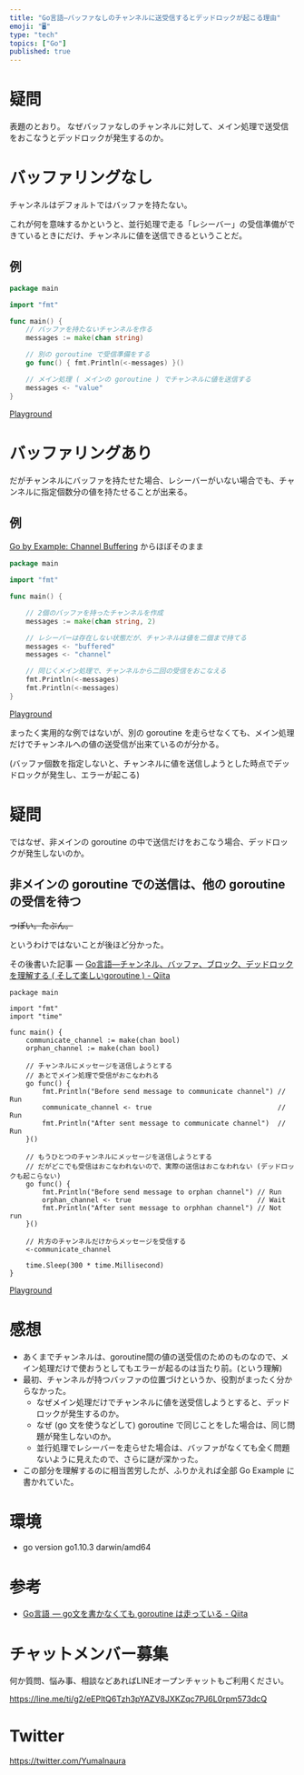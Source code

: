 ```yaml
---
title: "Go言語—バッファなしのチャンネルに送受信するとデッドロックが起こる理由"
emoji: "🖥"
type: "tech"
topics: ["Go"]
published: true
---
```


# 疑問

表題のとおり。
なぜバッファなしのチャンネルに対して、メイン処理で送受信をおこなうとデッドロックが発生するのか。

# バッファリングなし

チャンネルはデフォルトではバッファを持たない。

これが何を意味するかというと、並行処理で走る「レシーバー」の受信準備ができているときにだけ、チャンネルに値を送信できるということだ。

## 例

```go
package main

import "fmt"

func main() {
	// バッファを持たないチャンネルを作る
	messages := make(chan string)

	// 別の goroutine で受信準備をする
	go func() { fmt.Println(<-messages) }()

	// メイン処理 ( メインの goroutine ) でチャンネルに値を送信する
	messages <- "value"
}
```

[Playground](https://play.golang.org/p/DqOQUfpr3qr)

# バッファリングあり

だがチャンネルにバッファを持たせた場合、レシーバーがいない場合でも、チャンネルに指定個数分の値を持たせることが出来る。

## 例


[Go by Example: Channel Buffering](https://gobyexample.com/channel-buffering) からほぼそのまま

```go
package main

import "fmt"

func main() {

    // 2個のバッファを持ったチャンネルを作成
    messages := make(chan string, 2)

    // レシーバーは存在しない状態だが、チャンネルは値を二個まで持てる
    messages <- "buffered"
    messages <- "channel"

    // 同じくメイン処理で、チャンネルから二回の受信をおこなえる
    fmt.Println(<-messages)
    fmt.Println(<-messages)
}
```

[Playground](https://play.golang.org/p/PM-GC2FIxEC)



まったく実用的な例ではないが、別の goroutine を走らせなくても、メイン処理だけでチャンネルへの値の送受信が出来ているのが分かる。

(バッファ個数を指定しないと、チャンネルに値を送信しようとした時点でデッドロックが発生し、エラーが起こる)

# 疑問

ではなぜ、非メインの goroutine の中で送信だけをおこなう場合、デッドロックが発生しないのか。
 

## 非メインの goroutine での送信は、他の goroutine の受信を待つ

~~っぽい。たぶん。~~

というわけではないことが後ほど分かった。

その後書いた記事 — [Go言語—チャンネル、バッファ、ブロック、デッドロックを理解する ( そして楽しいgoroutine ) - Qiita](https://qiita.com/YumaInaura/items/ae02c12b9c37a3ef7ac0)


```golang
package main

import "fmt"
import "time"

func main() {
	communicate_channel := make(chan bool)
	orphan_channel := make(chan bool)

	// チャンネルにメッセージを送信しようとする
	// あとでメイン処理で受信がおこなわれる
	go func() {
		fmt.Println("Before send message to communicate channel") // Run
		communicate_channel <- true                               // Run
		fmt.Println("After sent message to communicate channel")  // Run
	}()

	// もうひとつのチャンネルにメッセージを送信しようとする
	// だがどこでも受信はおこなわれないので、実際の送信はおこなわれない (デッドロックも起こらない)
	go func() {
		fmt.Println("Before send message to orphan channel") // Run
		orphan_channel <- true                               // Wait
		fmt.Println("After sent message to orphhan channel") // Not run
	}()

	// 片方のチャンネルだけからメッセージを受信する
	<-communicate_channel

	time.Sleep(300 * time.Millisecond)
}
```

[Playground](https://play.golang.org/p/qAqFQL4k1-K)


# 感想

- あくまでチャンネルは、goroutine間の値の送受信のためのものなので、メイン処理だけで使おうとしてもエラーが起るのは当たり前。(という理解)
- 最初、チャンネルが持つバッファの位置づけというか、役割がまったく分からなかった。
  - なぜメイン処理だけでチャンネルに値を送受信しようとすると、デッドロックが発生するのか。
  - なぜ (go 文を使うなどして) goroutine で同じことをした場合は、同じ問題が発生しないのか。
  - 並行処理でレシーバーを走らせた場合は、バッファがなくても全く問題ないように見えたので、さらに謎が深かった。
- この部分を理解するのに相当苦労したが、ふりかえれば全部 Go Example に書かれていた。

# 環境

- go version go1.10.3 darwin/amd64

# 参考

- [Go言語  — go文を書かなくても goroutine は走っている - Qiita](https://qiita.com/YumaInaura/items/f32f204e667206307184)








<!-- Update From Qiita API -->

# チャットメンバー募集


何か質問、悩み事、相談などあればLINEオープンチャットもご利用ください。

https://line.me/ti/g2/eEPltQ6Tzh3pYAZV8JXKZqc7PJ6L0rpm573dcQ





# Twitter


https://twitter.com/YumaInaura


<!-- Update From Qiita API -->


